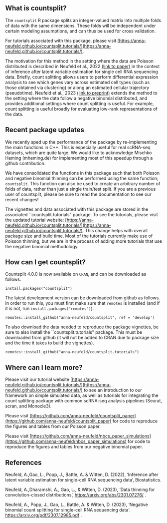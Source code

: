What is countsplit?
-----

The ``countsplit`` R package splits an integer-valued matrix into multiple folds of data with the same dimensions. These folds will be independent under certain modeling assumptions, and can thus be used for cross validation. 

For tutorials associated with this package, please visit [https://anna-neufeld.github.io/countsplit.tutorials/](https://anna-neufeld.github.io/countsplit.tutorials/). 

The motivation for this method in the setting where the data are Poisson distributed is described in Neufeld et al., 2022 [(link to paper)](https://arxiv.org/abs/2207.00554) in the context of inference after latent variable estimation for single cell RNA sequencing data. Briefly, count splitting allows users to perform differential expression analysis to see which genes vary across estimated cell types (such as those obtained via clustering) or along an estimated cellular trajectory (pseudotime). Neufeld et al., 2023 [(link to preprint)](https://arxiv.org/pdf/2307.12985.pdf) extends the method to the setting where the data follow a negative binomial distributed, and provides additional settings where count splitting is useful. For example, count splitting is useful broadly for evaluating low-rank representations of the data.  

Recent package updates
-----

We recently sped up the performance of the package by re-implementing the main functions in C++. This is especially useful for real scRNA-seq datasets, which are quite large. We would like to acknowledge Mischko Heming (mheming.de) for implementing most of this speedup through a github contribution. 

We have consolidated the functions in this package such that both Poisson and negative binomial thinning can be performed using the same function; `countsplit`. This function can also be used to create an arbitrary number of folds of data, rather than just a single train/test split. If you are a previous user of countsplit, please be sure to read the documentation to see our recent changes!

The vignettes and data associated with this package are stored in the associated ``countsplit.tutorials" package. To see the tutorials, please visit the updated tutorial website: [https://anna-neufeld.github.io/countsplit.tutorials/](https://anna-neufeld.github.io/countsplit.tutorials/). This change helps with overall package size and build time. Most of the tutorials currently make use of Poisson thinning, but we are in the process of adding more tutorials that use the negative binomial methodology. 

How can I get countsplit?
-----

Countsplit 4.0.0 is now available on `CRAN`, and can be downloaded as follows. 

```
install.packages("countsplit")
```

The latest development version can be downloaded from github as follows. In order to run this, you must first make sure that ``remotes`` is installed (and if it is not, run ``install.packages("remotes")``). 

```
remotes::install_github("anna-neufeld/countsplit", ref = 'develop')
```

To also download the data needed to reproduce the package vignettes, be sure to also install the ``countsplit.tutorials" package. This must be downloaded from github (it will not be added to CRAN due to package size and the time it takes to build the vignettes).  

```
remotes::install_github("anna-neufeld/countsplit.tutorials")
```


Where can I learn more? 
-----

Please visit our tutorial website [https://anna-neufeld.github.io/countsplit.tutorials/](https://anna-neufeld.github.io/countsplit.tutorials/) to see an introduction to our framework on simple simulated data, as well as tutorials for integrating the count splitting package with common scRNA-seq analysis pipelines (Seurat, scran, and Monocle3). 

Please visit [https://github.com/anna-neufeld/countsplit_paper](https://github.com/anna-neufeld/countsplit_paper) for code to reproduce the figures and tables from our Poisson paper. 

Please visit [https://github.com/anna-neufeld/nbcs_paper_simulations](https://github.com/anna-neufeld/nbcs_paper_simulations) for code to reproduce the figures and tables from our negative binomial paper. 

References 
----

Neufeld, A.,Gao, L., Popp, J., Battle, A. & Witten, D. (2022), ‘Inference after latent variable estimation for single-cell RNA sequencing data’, Biostatistics. 

Neufeld, A.,Dharamshi, A., Gao, L., & Witten, D. (2023), ‘Data thinning for convolution-closed distributions’, https://arxiv.org/abs/2301.07276/ . 

Neufeld, A., Popp, J., Gao, L., Battle, A. & Witten, D. (2023), ‘Negative binomial count splitting for single-cell RNA sequencing data'. https://arxiv.org/pdf/2307.12985.pdf . 



